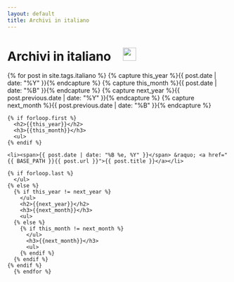 ```yaml
---
layout: default
title: Archivi in italiano
---
```


<div id="home">
  <h1>Archivi in italiano <img src="{{site.url}}/images/it.png" height="30px" style="padding-left:20px" alt="archivi in italiano" /></h1>
    {% for post in site.tags.italiano %}
      {% capture this_year %}{{ post.date | date: "%Y" }}{% endcapture %}
    {% capture this_month %}{{ post.date | date: "%B" }}{% endcapture %}
    {% capture next_year %}{{ post.previous.date | date: "%Y" }}{% endcapture %}
    {% capture next_month %}{{ post.previous.date | date: "%B" }}{% endcapture %}
  
    {% if forloop.first %}
      <h2>{{this_year}}</h2>
      <h3>{{this_month}}</h3>
      <ul>
    {% endif %}
  
    <li><span>{{ post.date | date: "%B %e, %Y" }}</span> &raquo; <a href="{{ BASE_PATH }}{{ post.url }}">{{ post.title }}</a></li>
  
    {% if forloop.last %}
      </ul>
    {% else %}
      {% if this_year != next_year %}
        </ul>
        <h2>{{next_year}}</h2>
        <h3>{{next_month}}</h3>
        <ul>
      {% else %}    
        {% if this_month != next_month %}
          </ul>
          <h3>{{next_month}}</h3>
          <ul>
        {% endif %}
      {% endif %}
    {% endif %}
      {% endfor %}
</div>

